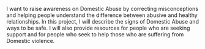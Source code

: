  I want to raise awareness on Domestic Abuse by correcting misconceptions and helping people understand the difference between abusive and healthy relationships. 
 In this project, I will describe the signs of Domestic Abuse and ways to be safe.
I will also provide resources for people who are seeking support and for people who seek to help those who are suffering from Domestic violence.
